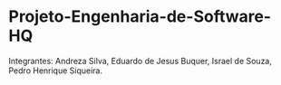 # Projeto-Engenharia-de-Software-HQ

Integrantes:
Andreza Silva,
Eduardo de Jesus Buquer,
Israel de Souza,
Pedro Henrique Siqueira.


